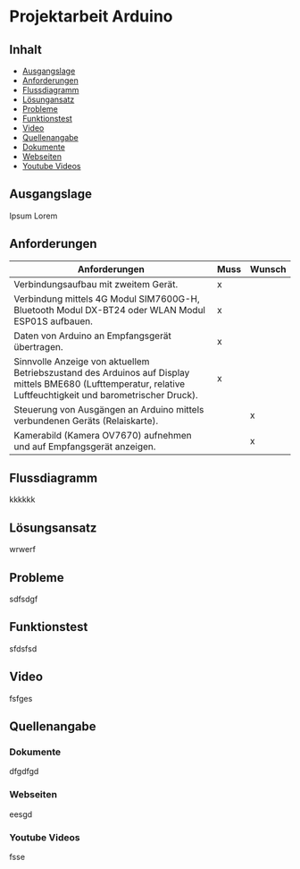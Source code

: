 # Projektarbeit Arduino

## Inhalt
- [Ausgangslage](#ausgangslage)
- [Anforderungen](#anforderungen)
- [Flussdiagramm](#flussdiagramm)
- [Lösungansatz](#lösungsansatz)
- [Probleme](#probleme)
- [Funktionstest](#funktionstest)
- [Video](#video)
- [Quellenangabe](#quellenangabe)
-   [Dokumente](#dokumente)
-   [Webseiten](#webseiten)
-   [Youtube Videos](#youtube-videos)

## Ausgangslage
Ipsum Lorem

## Anforderungen
|Anforderungen|Muss|Wunsch|
|----------------------|----|----|
|Verbindungsaufbau mit zweitem Gerät.| x ||
|Verbindung mittels 4G Modul SIM7600G-H, Bluetooth Modul DX-BT24 oder WLAN Modul ESP01S aufbauen.| x ||
|Daten von Arduino an Empfangsgerät übertragen.| x ||
|Sinnvolle Anzeige von aktuellem Betriebszustand des Arduinos auf Display mittels BME680 (Lufttemperatur, relative Luftfeuchtigkeit und barometrischer Druck).| x ||
|Steuerung von Ausgängen an Arduino mittels verbundenen Geräts (Relaiskarte).|| x |
|Kamerabild (Kamera OV7670) aufnehmen und auf Empfangsgerät anzeigen.|| x |

## Flussdiagramm
kkkkkk

## Lösungsansatz
wrwerf

## Probleme
sdfsdgf

## Funktionstest
sfdsfsd

## Video
fsfges

## Quellenangabe
### Dokumente
dfgdfgd

### Webseiten
eesgd
### Youtube Videos
fsse
